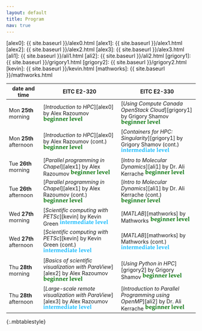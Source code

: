 ```yaml
---
layout: default
title: Program
nav: true
---
```


[alex0]: {{ site.baseurl }}/alex0.html
[alex1]: {{ site.baseurl }}/alex1.html
[alex2]: {{ site.baseurl }}/alex2.html
[alex3]: {{ site.baseurl }}/alex3.html
[ali1]: {{ site.baseurl }}/ali1.html
[ali2]: {{ site.baseurl }}/ali2.html
[grigory1]: {{ site.baseurl }}/grigory1.html
[grigory2]: {{ site.baseurl }}/grigory2.html
[kevin]: {{ site.baseurl }}/kevin.html
[mathworks]: {{ site.baseurl }}/mathworks.html

| date and time | EITC E2-320 | EITC E2-330 |
| ------------- | --------------- | ----------------- |
| Mon **25th** morning | [*Introduction to HPC*][alex0] by Alex Razoumov ![beginner](beginner.png) | [*Using Compute Canada OpenStack Cloud*][grigory1] by Grigory Shamov ![beginner](beginner.png) |
| Mon **25th** afternoon | [*Introduction to HPC*][alex0] by Alex Razoumov (cont.) ![beginner](beginner.png) | [*Containers for HPC: Singularity*][grigory1] by Grigory Shamov (cont.) ![intermediate](intermediate.png) |
| Tue **26th** morning | [*Parallel programming in Chapel*][alex1] by Alex Razoumov ![beginner](beginner.png) | [*Intro to Molecular Dynamics*][ali1] by Dr. Ali Kerrache ![beginner](beginner.png) |
| Tue **26th** afternoon | [*Parallel programming in Chapel*][alex1] by Alex Razoumov (cont.) ![beginner](beginner.png) | [*Intro to Molecular Dynamics*][ali1] by Dr. Ali Kerrache (cont.) ![beginner](beginner.png) |
| Wed **27th** morning | [*Scientific computing with PETSc*][kevin] by Kevin Green ![intermediate](intermediate.png) | [*MATLAB*][mathworks] by Mathworks ![beginner](beginner.png) |
| Wed **27th** afternoon | [*Scientific computing with PETSc*][kevin] by Kevin Green (cont.) ![intermediate](intermediate.png) | [*MATLAB*][mathworks] by Mathworks (cont.) ![intermediate](intermediate.png) |
| Thu **28th** morning | [*Basics of scientific visualization with ParaView*][alex2] by Alex Razoumov ![beginner](beginner.png) | [*Using  Python in HPC*][grigory2] by Grigory Shamov ![beginner](beginner.png) |
| Thu **28th** afternoon | [*Large-scale remote visualization with ParaView*][alex3] by Alex Razoumov ![intermediate](intermediate.png) | [*Introduction to Parallel Programming using OpenMP*][ali2] by Dr. Ali Kerrache ![beginner](beginner.png) |
{:.mbtablestyle}

&nbsp;
